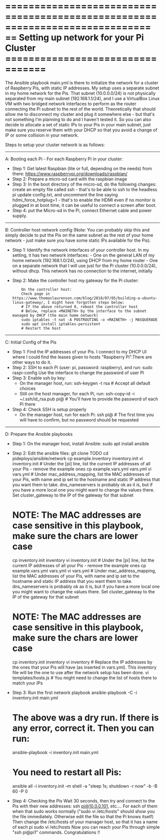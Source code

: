=============================================================================
==  Setting up network for your Pi Cluster  =================================
=============================================================================

The Ansible playbook main.yml is there to initialize the network for a cluster
of Raspberry Pis, with static IP addresses.
My setup uses a separate subnet in my home network for the Pis. That subnet
(10.0.0.0/24) is not physically separated from my main subnet (192.168.1.1/24),
and I use a VirtualBox Linux VM with two bridged network interfaces to perform
as the router connecting the Pi subnet to the rest of the world. Theoretically
that should allow me to disconnect my cluster and plug it somewhere else - but
that's not something I'm planning to do and I haven't tested it. So you can also
decide to allocate a set of static IPs to your Pis in your main subnet, just
make sure you reserve them with your DHCP so that you avoid a change of IP or
some collision in your network.

Steps to setup your cluster network is as follows:

-------------------------------------------------------------------------------
A: Booting each Pi - For each Raspberry Pi in your cluster:

- Step 1: Get latest Raspbian (lite or full, depending on the needs) from there: https://www.raspberrypi.org/downloads/raspbian/
- Step 2: Prepare a micro-sd card with the raspbian image
- Step 3: In the boot directory of the micro-sd, do the following changes:
             create an empty file called ssh  -   that's to be able to ssh to the headless pi
             update config.txt, and uncomment the line saying hdmi_force_hotplug=1  -  that's to enable the HDMI even if no monitor is plugged in at boot time, it can be useful to connect a screen after boot.
- Step 4: put the Micro-sd in the Pi, connect Ethernet cable and power supply.

-------------------------------------------------------------------------------
B: Controller host network config (Note: You can probably skip this and simply decide to put the Pis on the same subnet as the rest of your home network - just make sure you have some static IPs available for the Pis).

- Step 1: Identify the network interfaces of your controller host. In my setting, it has two network interfaces:
            - One on the general LAN of my home network (192.168.1.0/24), using DHCP from my home router
            - One on a separate network that I will use just for the Pi cluster (10.0.0.0/24), without dhcp. This network has no connection to the internet, initially
- Step 2: Make the controller host my gateway for the Pi cluster:

          On the controller host:
          Check page in https://www.thomaslaurenson.com/blog/2018/07/05/building-a-ubuntu-linux-gateway/, I might have forgotten steps below:
          # If the above returned 0, reboot the controller host
          # Below, replace <MAINETH> by the interface to the subnet managed by DHCP (the main home network)
          sudo iptables -t nat -A POSTROUTING -o <MAINETH> -j MASQUERADE
          sudo apt install iptables-persistent
          # Restart the host

-------------------------------------------------------------------------------
C: Initial Config of the Pis
- Step 1: Find the IP addresses of your Pis. I connect to my DHCP UI where I could find the leases given to hosts "Raspberry Pi".There are other ways to do it.
- Step 2: SSH to each Pi (user: pi, password: raspberry), and run:
    sudo raspi-config
    Use the interface to change the password of user Pi
- Step 3: Enable ssh by key:
   - On the manager host, run:
    ssh-keygen -t rsa      # Accept all default choices
   - Still on the host manager, for each Pi, run:
    ssh-copy-id -i ~/.ssh/id_rsa.pub pi@<pi address>    # You'll have to provide the password of each Pi there
- Step 4: Check SSH is setup properly
   - On the manager host, run for each Pi:
    ssh pi@<pi address>  # The first time you will have to confirm, but no password should be requested


-------------------------------------------------------------------------------
D: Prepare the Ansible playbooks
- Step 1: On the manager host, install Ansible:
     sudo apt install ansible
- Step 2: Edit the ansible files:
     git clone TODO
     cd pideploys/ansible/network
     cp example.inventory inventory.init
     vi inventory.init    # Under the [pi] line, list the current IP addresses of all your Pis - remove the example ones
     cp example.vars.yml vars.yml
     vi vars.yml          # Under mac_address_mapping, list the MAC addresses of your Pis, with name and ip set to the hostname and static IP address that you want them to take. dns_nameservers is probably ok as it is, but if you have a more local one you might want to change the values there. Set cluster_gateway to the IP of the gateway for that subnet
     # NOTE: The MAC addresses are case sensitive in this playbook, make sure the chars are lower case
     cp inventory.init inventory
     vi inventory.init    # Under the [pi] line, list the current IP addresses of all your Pis - remove the example ones
     cp example.vars.yml vars.yml
     vi vars.yml          # Under mac_address_mapping, list the MAC addresses of your Pis, with name and ip set to the hostname and static IP address that you want them to take. dns_nameservers is probably ok as it is, but if you have a more local one you might want to change the values there. Set cluster_gateway to the IP of the gateway for that subnet
     # NOTE: The MAC addresses are case sensitive in this playbook, make sure the chars are lower case
     cp inventory.init inventory
     vi inventory         # Replace the IP addresses by the ones that your Pis will have (as inserted in vars.yml). This inventory file will be the one to use after the network setup has been done.
     vi templates/hosts.js  # You might need to change the list of hosts there to match your IPs
- Step 3: Run the first network playbook
     ansible-playbook -C -i inventory.init main.yml
     # The above was a dry run. If there is any error, correct it. Then you can run:
     ansible-playbook -i inventory.init main.yml
     # You need to restart all Pis:
     ansible all -i inventory.init -m shell -a "sleep 1s; shutdown -r now" -b -B 60 -P 0

- Step 4: Checking the Pis
     Wait 30 seconds, then try and connect to the Pis with their new addresses:
     ssh pi@10.0.0.101, etc.... For each of them when that sudo works normally ("sudo vi /etc/hosts" should show you the file immediately. Otherwise edit the file so that the Pi knows itself)
     Then change the /etc/hosts of your manager host, so that it has a name of each pi
     sudo vi /etc/hosts
     Now you can reach your Pis through simple "ssh pi@pi1" commands. Congratulations !!


